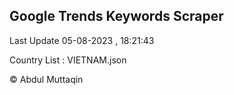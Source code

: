 

## Google Trends Keywords Scraper 
 
Last Update 05-08-2023 , 18:21:43

Country List :
VIETNAM.json



© Abdul Muttaqin 
